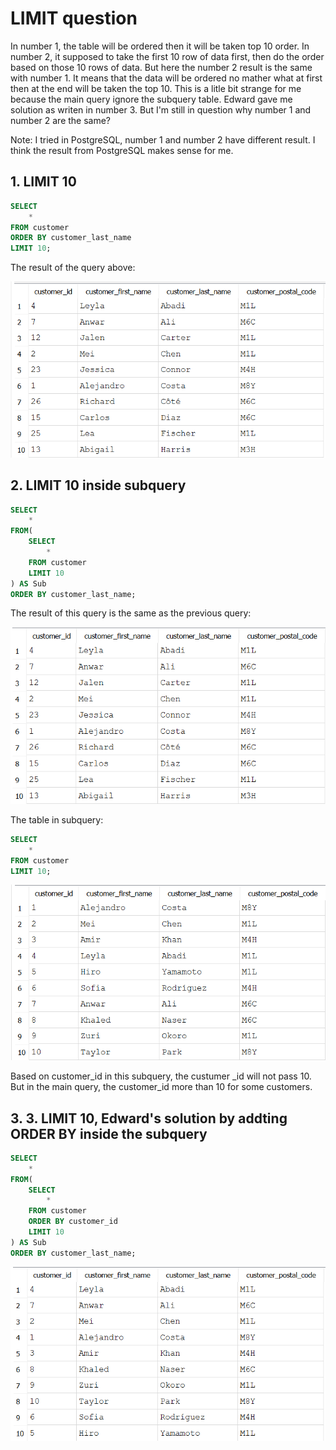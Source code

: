 # LIMIT question
In number 1, the table will be ordered then it will be taken top 10 order. In number 2, it supposed to take the first 10 row of data first, then do the order based on those 10 rows of data. But here the number 2 result is the same with number 1. It means that the data will be ordered no mather what at first then at the end will be taken the top 10. This is a litle bit strange for me because the main query ignore the subquery table. Edward gave me solution as writen in number 3. But I'm still in question why number 1 and number 2 are the same? 

Note: I tried in PostgreSQL, number 1 and number 2 have different result. I think the result from PostgreSQL makes sense for me.


## 1. LIMIT 10
```sql
SELECT 
	*
FROM customer
ORDER BY customer_last_name
LIMIT 10;
```
The result of the query above:

![Library_project](https://github.com/imdwipayana/DB-Browser-for-SQLite/blob/main/Problem%20and%20Solution/LIMIT%20question/image/number1.png)


## 2. LIMIT 10 inside subquery
```sql
SELECT
	*
FROM(
	SELECT
		*
	FROM customer
	LIMIT 10
) AS Sub
ORDER BY customer_last_name;
```
The result of this query is the same as the previous query:

![Library_project](https://github.com/imdwipayana/DB-Browser-for-SQLite/blob/main/Problem%20and%20Solution/LIMIT%20question/image/number2.png)

The table in subquery:
```sql
SELECT
	*
FROM customer
LIMIT 10;
```

![Library_project](https://github.com/imdwipayana/DB-Browser-for-SQLite/blob/main/Problem%20and%20Solution/LIMIT%20question/image/number2subquery.png)

Based on customer_id in this subquery, the custumer _id will not pass 10. But in the main query, the customer_id more than 10 for some customers.

## 3. 3. LIMIT 10, Edward's solution by addting ORDER BY inside the subquery
```sql
SELECT
	*
FROM(
	SELECT
		*
	FROM customer
	ORDER BY customer_id
	LIMIT 10
) AS Sub
ORDER BY customer_last_name;
```

![Library_project](https://github.com/imdwipayana/DB-Browser-for-SQLite/blob/main/Problem%20and%20Solution/LIMIT%20question/image/number3.png)
